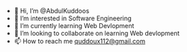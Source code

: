 - 👋 Hi, I’m @AbdulKuddoos
- 👀 I’m interested in Software Engineering
- 🌱 I’m currently learning Web Devlopment
- 💞️ I’m looking to collaborate on learning Web devlopment
- 📫 How to reach me quddoux112@gmail.com

<!---
AbdulKuddoos/AbdulKuddoos is a ✨ special ✨ repository because its `README.md` (this file) appears on your GitHub profile.
You can click the Preview link to take a look at your changes.
--->
